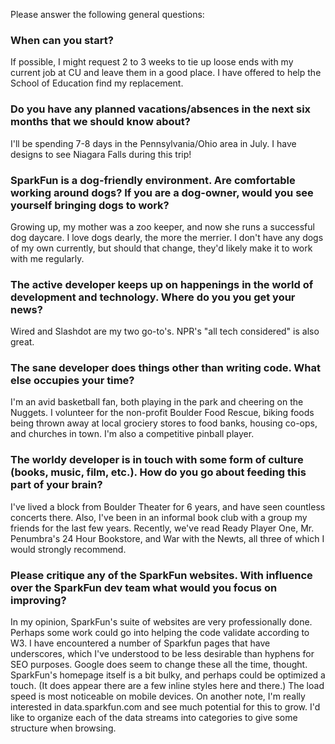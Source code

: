 Please answer the following general questions:

### When can you start?
If possible, I might request 2 to 3 weeks to tie up loose ends with my current job at CU and leave them in a good place. I 
have offered to help the School of Education find my replacement. 

### Do you have any planned vacations/absences in the next six months that we should know about?
I'll be spending 7-8 days in the Pennsylvania/Ohio area in July. I have designs to see Niagara Falls during this trip!

### SparkFun is a dog-friendly environment. Are comfortable working around dogs? If you are a dog-owner, would you see yourself bringing dogs to work?
Growing up, my mother was a zoo keeper, and now she runs a successful dog daycare. I love dogs dearly, the more the merrier. I don't have any dogs 
of my own currently, but should that change, they'd likely make it to work with me regularly.

### The active developer keeps up on happenings in the world of development and technology. Where do you you get your news?
Wired and Slashdot are my two go-to's. NPR's "all tech considered" is also great.

### The sane developer does things other than writing code. What else occupies your time?
I'm an avid basketball fan, both playing in the park and cheering on the Nuggets. I volunteer for the non-profit Boulder Food Rescue, biking foods 
being thrown away at local grociery stores to food banks, housing co-ops, and churches in town. I'm also a competitive pinball player.

### The worldy developer is in touch with some form of culture (books, music, film, etc.). How do you go about feeding this part of your brain?
I've lived a block from Boulder Theater for 6 years, and have seen countless concerts there. Also, I've been in an informal book 
club with a group my friends for the last few years. Recently, we've read Ready Player One, Mr. Penumbra's 24 Hour Bookstore, and War 
with the Newts, all three of which I would strongly recommend.

### Please critique any of the SparkFun websites. With influence over the SparkFun dev team what would you focus on improving?
In my opinion, SparkFun's suite of websites are very professionally done. Perhaps some work could go into helping 
the code validate according to W3. I have encountered a number of Sparkfun pages that have underscores, which I've understood to be less desirable than hyphens for SEO purposes. 
Google does seem to change these all the time, thought. SparkFun's homepage itself is a bit bulky, and perhaps could be optimized a touch. (It does appear there are a few inline styles here and there.) 
The load speed is most noticeable on mobile devices. On another note, I'm really interested in data.sparkfun.com and see much potential for this to grow. I'd like to organize 
each of the data streams into categories to give some structure when browsing.